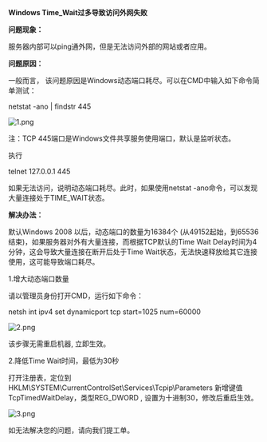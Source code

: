 **Windows Time_Wait过多导致访问外网失败**

**问题现象：**

服务器内部可以ping通外网，但是无法访问外部的网站或者应用。

**问题原因：**

一般而言， 该问题原因是Windows动态端口耗尽。可以在CMD中输入如下命令简单测试：

netstat -ano | findstr 445

![1.png](https://img1.jcloudcs.com/cms/e9b72ae5-2554-4c80-8217-661a9fe7627120170831141843.png)

注：TCP 445端口是Windows文件共享服务使用端口，默认是监听状态。

执行

telnet 127.0.0.1 445

如果无法访问，说明动态端口耗尽。此时，如果使用netstat -ano命令，可以发现大量连接处于TIME_WAIT状态。

**解决办法：**

默认Windows 2008 以后，动态端口的数量为16384个 (从49152起始，到65536结束)，如果服务器对外有大量连接，而根据TCP默认的Time Wait Delay时间为4分钟，这会导致大量连接在断开后处于Time Wait状态，无法快速释放给其它连接使用，这可能导致端口耗尽。

1.增大动态端口数量

请以管理员身份打开CMD，运行如下命令：

netsh int ipv4 set dynamicport tcp start=1025 num=60000

![2.png](https://img1.jcloudcs.com/cms/2348d15d-ae34-403f-b779-bcbd9ca15e5520170831142815.png)

该步骤无需重启机器, 立即生效。

2.降低Time Wait时间，最低为30秒

打开注册表，定位到HKLM\SYSTEM\CurrentControlSet\Services\Tcpip\Parameters 新增键值 TcpTimedWaitDelay，类型REG_DWORD , 设置为十进制30，修改后重启生效。

![3.png](https://img1.jcloudcs.com/cms/35f88494-dd14-4177-a54a-5c95cbd2c53120170831143557.png)

如无法解决您的问题，请向我们提工单。